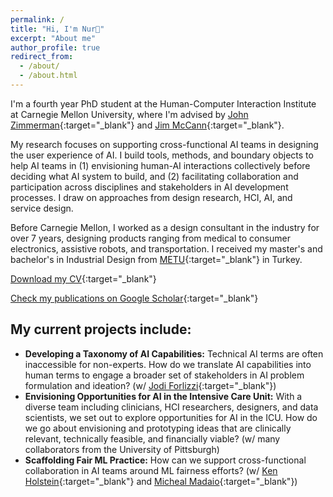 ```yaml
---
permalink: /
title: "Hi, I'm Nur👋"
excerpt: "About me"
author_profile: true
redirect_from: 
  - /about/
  - /about.html
---
```


I'm a fourth year PhD student at the Human-Computer Interaction Institute at Carnegie Mellon University, where I'm advised by [John Zimmerman](https://www.hcii.cmu.edu/people/john-zimmerman){:target="_blank"} and [Jim McCann](http://www.cs.cmu.edu/~jmccann/){:target="_blank"}.

My research focuses on supporting cross-functional AI teams in designing the user experience of AI. I build tools, methods, and boundary objects to help AI teams in (1) envisioning human-AI interactions collectively before deciding what AI system to build, and (2) facilitating collaboration and participation across disciplines and stakeholders in AI development processes. I draw on approaches from design research, HCI, AI, and service design.

Before Carnegie Mellon, I worked as a design consultant in the industry for over 7 years, designing products ranging from medical to consumer electronics, assistive robots, and transportation. I received my master's and bachelor's in Industrial Design from [METU](https://www.metu.edu.tr/){:target="_blank"} in Turkey.

[Download my CV](https://nuryildirim.github.io/files/YildirimCV.pdf){:target="_blank"}

[Check my publications on Google Scholar](https://scholar.google.com/citations?user=1KjMCfQAAAAJ&hl=en){:target="_blank"}


My current projects include:
------
* **Developing a Taxonomy of AI Capabilities:** Technical AI terms are often inaccessible for non-experts. How do we translate AI capabilities into human terms to engage a broader set of stakeholders in AI problem formulation and ideation? (w/ [Jodi Forlizzi](https://jodiforlizzi.com/){:target="_blank"}) 
* **Envisioning Opportunities for AI in the Intensive Care Unit:** With a diverse team including clinicians, HCI researchers, designers, and data scientists, we set out to explore opportunities for AI in the ICU. How do we go about envisioning and prototyping ideas that are clinically relevant, technically feasible, and financially viable? (w/ many collaborators from the University of Pittsburgh)
* **Scaffolding Fair ML Practice:** How can we support cross-functional collaboration in AI teams around ML fairness efforts? (w/ [Ken Holstein](https://kenholstein.myportfolio.com/){:target="_blank"} and [Micheal Madaio](http://michaelmadaio.com/){:target="_blank"})
